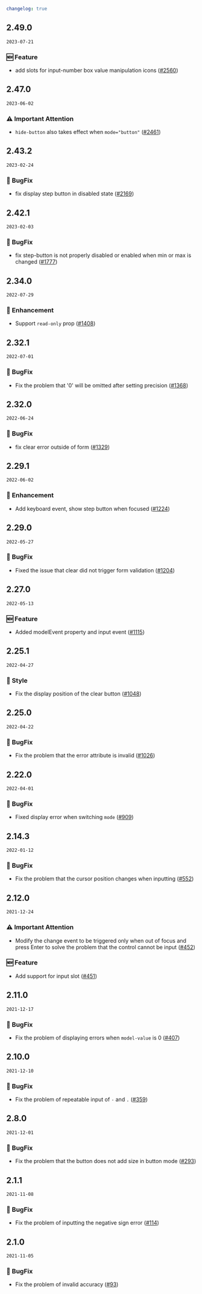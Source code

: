 ```yaml
changelog: true
```

## 2.49.0

`2023-07-21`

### 🆕 Feature

- add slots for input-number box value manipulation icons ([#2560](https://github.com/arco-design/arco-design-vue/pull/2560))


## 2.47.0

`2023-06-02`

### ⚠️ Important Attention

- `hide-button` also takes effect when `mode="button"` ([#2461](https://github.com/arco-design/arco-design-vue/pull/2461))


## 2.43.2

`2023-02-24`

### 🐛 BugFix

- fix display step button in disabled state ([#2169](https://github.com/arco-design/arco-design-vue/pull/2169))

## 2.42.1

`2023-02-03`

### 🐛 BugFix

- fix step-button is not properly disabled or enabled when min or max is changed ([#1777](https://github.com/arco-design/arco-design-vue/pull/1777))


## 2.34.0

`2022-07-29`

### 💎 Enhancement

- Support `read-only` prop ([#1408](https://github.com/arco-design/arco-design-vue/pull/1408))


## 2.32.1

`2022-07-01`

### 🐛 BugFix

- Fix the problem that '0' will be omitted after setting precision ([#1368](https://github.com/arco-design/arco-design-vue/pull/1368))


## 2.32.0

`2022-06-24`

### 🐛 BugFix

- fix clear error outside of form ([#1329](https://github.com/arco-design/arco-design-vue/pull/1329))


## 2.29.1

`2022-06-02`

### 💎 Enhancement

- Add keyboard event, show step button when focused ([#1224](https://github.com/arco-design/arco-design-vue/pull/1224))


## 2.29.0

`2022-05-27`

### 🐛 BugFix

- Fixed the issue that clear did not trigger form validation ([#1204](https://github.com/arco-design/arco-design-vue/pull/1204))


## 2.27.0

`2022-05-13`

### 🆕 Feature

- Added modelEvent property and input event ([#1115](https://github.com/arco-design/arco-design-vue/pull/1115))


## 2.25.1

`2022-04-27`

### 💅 Style

- Fix the display position of the clear button ([#1048](https://github.com/arco-design/arco-design-vue/pull/1048))


## 2.25.0

`2022-04-22`

### 🐛 BugFix

- Fix the problem that the error attribute is invalid ([#1026](https://github.com/arco-design/arco-design-vue/pull/1026))


## 2.22.0

`2022-04-01`

### 🐛 BugFix

- Fixed display error when switching `mode` ([#909](https://github.com/arco-design/arco-design-vue/pull/909))


## 2.14.3

`2022-01-12`

### 🐛 BugFix

- Fix the problem that the cursor position changes when inputting ([#552](https://github.com/arco-design/arco-design-vue/pull/552))


## 2.12.0

`2021-12-24`

### ⚠️ Important Attention

- Modify the change event to be triggered only when out of focus and press Enter to solve the problem that the control cannot be input ([#452](https://github.com/arco-design/arco-design-vue/pull/452))

### 🆕 Feature

- Add support for input slot ([#451](https://github.com/arco-design/arco-design-vue/pull/451))


## 2.11.0

`2021-12-17`

### 🐛 BugFix

- Fix the problem of displaying errors when `model-value` is 0 ([#407](https://github.com/arco-design/arco-design-vue/pull/407))


## 2.10.0

`2021-12-10`

### 🐛 BugFix

- Fix the problem of repeatable input of `-` and `.` ([#359](https://github.com/arco-design/arco-design-vue/pull/359))


## 2.8.0

`2021-12-01`

### 🐛 BugFix

- Fix the problem that the button does not add size in button mode ([#293](https://github.com/arco-design/arco-design-vue/pull/293))


## 2.1.1

`2021-11-08`

### 🐛 BugFix

- Fix the problem of inputting the negative sign error ([#114](https://github.com/arco-design/arco-design-vue/pull/114))


## 2.1.0

`2021-11-05`

### 🐛 BugFix

- Fix the problem of invalid accuracy ([#93](https://github.com/arco-design/arco-design-vue/pull/93))

